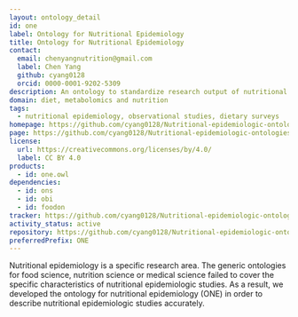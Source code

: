 ```yaml
---
layout: ontology_detail
id: one
label: Ontology for Nutritional Epidemiology
title: Ontology for Nutritional Epidemiology
contact:
  email: chenyangnutrition@gmail.com
  label: Chen Yang
  github: cyang0128
  orcid: 0000-0001-9202-5309
description: An ontology to standardize research output of nutritional epidemiologic studies.
domain: diet, metabolomics and nutrition
tags:
  - nutritional epidemiology, observational studies, dietary surveys
homepage: https://github.com/cyang0128/Nutritional-epidemiologic-ontologies
page: https://github.com/cyang0128/Nutritional-epidemiologic-ontologies
license:
  url: https://creativecommons.org/licenses/by/4.0/
  label: CC BY 4.0
products:
  - id: one.owl
dependencies:
  - id: ons
  - id: obi
  - id: foodon
tracker: https://github.com/cyang0128/Nutritional-epidemiologic-ontologies/issues
activity_status: active
repository: https://github.com/cyang0128/Nutritional-epidemiologic-ontologies
preferredPrefix: ONE
---
```


Nutritional epidemiology is a specific research area. The generic ontologies for food science, nutrition science or medical science failed to cover the specific characteristics of nutritional epidemiologic studies. As a result, we developed the ontology for nutritional epidemiology (ONE) in order to describe nutritional epidemiologic studies accurately.
